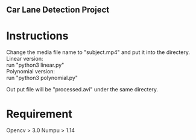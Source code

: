 ## Car Lane Detection Project

# Instructions
Change the media file name to "subject.mp4" and put it into the directery.   
Linear version:  
run "python3 linear.py"  
Polynomial version:  
run "python3 polynomial.py"  

Out put file will be "processed.avi" under the same directery.

# Requirement
Opencv > 3.0
Numpu > 1.14


